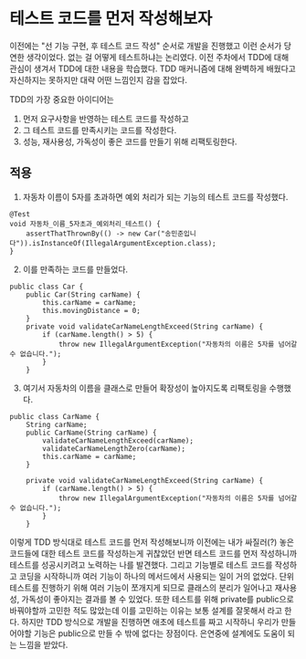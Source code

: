 # 테스트 코드를 먼저 작성해보자
이전에는 "선 기능 구현, 후 테스트 코드 작성" 순서로 개발을 진행했고 이런 순서가 당연한 생각이었다. 없는 걸 어떻게 테스트하냐는 논리였다.
이전 주차에서 TDD에 대해 관심이 생겨서 TDD에 대한 내용을 학습했다.
TDD 매커니즘에 대해 완벽하게 배웠다고 자신하지는 못하지만 대략 어떤 느낌인지 감을 잡았다.

TDD의 가장 중요한 아이디어는
1. 먼저 요구사항을 반영하는 테스트 코드를 작성하고
2. 그 테스트 코드를 만족시키는 코드를 작성한다.
3. 성능, 재사용성, 가독성이 좋은 코드를 만들기 위해 리팩토링한다.

## 적용
1. 자동차 이름이 5자를 초과하면 예외 처리가 되는 기능의 테스트 코드를 작성했다.

```
@Test  
void 자동차_이름_5자초과_예외처리_테스트() {  
    assertThatThrownBy(() -> new Car("송민준입니다")).isInstanceOf(IllegalArgumentException.class);  
}
```

2. 이를 만족하는 코드를 만들었다.

```
public class Car {
	public Car(String carName) {  
	    this.carName = carName;  
	    this.movingDistance = 0;  
	}
	private void validateCarNameLengthExceed(String carName) {  
	    if (carName.length() > 5) {  
	        throw new IllegalArgumentException("자동차의 이름은 5자를 넘어갈 수 없습니다.");  
	    }  
	}
```

3. 여기서 자동차의 이름을 클래스로 만들어 확장성이 높아지도록 리팩토링을 수행했다.

```
public class CarName {  
    String carName;  
    public CarName(String carName) {  
        validateCarNameLengthExceed(carName);  
        validateCarNameLengthZero(carName);  
        this.carName = carName;  
    }  
  
    private void validateCarNameLengthExceed(String carName) {  
        if (carName.length() > 5) {  
            throw new IllegalArgumentException("자동차의 이름은 5자를 넘어갈 수 없습니다.");  
        }  
    }
```

이렇게 TDD 방식대로 테스트 코드를 먼저 작성해보니까 이전에는 내가 싸질러(?) 놓은 코드들에 대한 테스트 코드를 작성하는게 귀찮았던 반면 테스트 코드를 먼저 작성하니까 테스트를 성공시키려고 노력하는 나를 발견했다. 그리고 기능별로 테스트 코드를 작성하고 코딩을 시작하니까 여러 기능이 하나의 메서드에서 사용되는 일이 거의 없었다. 단위 테스트를 진행하기 위해 여러 기능이 쪼개지게 되므로 클래스의 분리가 일어나고 재사용성, 가독성이 좋아지는 결과를 볼 수 있었다.
또한 테스트를 위해 private를 public으로 바꿔야할까 고민한 적도 많았는데 이를 고민하는 이유는 보통 설계를 잘못해서 라고 한다. 하지만 TDD 방식으로 개발을 진행하면 애초에 테스트를 짜고 시작하니 우리가 만들어야할 기능은 public으로 만들 수 밖에 없다는 장점이다. 은연중에 설계에도 도움이 되는 느낌을 받았다.  